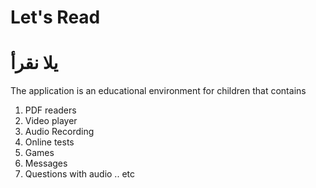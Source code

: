 # Let's Read 
# يلا نقرأ 


The application is an educational
environment for children that contains
1. PDF readers
2. Video player
3. Audio Recording
4. Online tests
5. Games
6. Messages
7. Questions with audio .. etc
